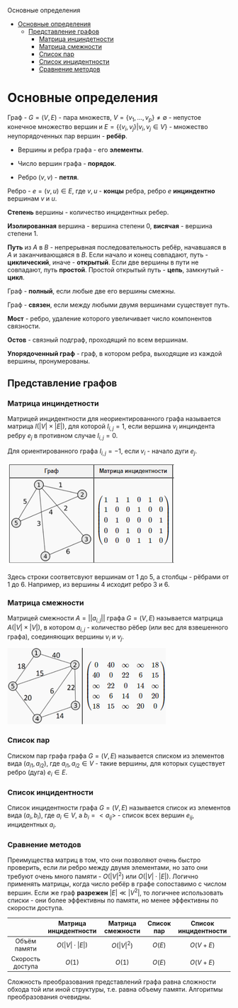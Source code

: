 Основные определения

- [Основные определения](#основные-определения)
  - [Представление графов](#представление-графов)
    - [Матрица инциндетности](#матрица-инциндетности)
    - [Матрица смежности](#матрица-смежности)
    - [Список пар](#список-пар)
    - [Список инцидентности](#список-инцидентности)
    - [Сравнение методов](#сравнение-методов)

# Основные определения

Граф - $G = (V, E)$ - пара множеств, $V = \{ v_1, \dots, v_p \} \ne \emptyset$ - непустое конечное множество вершин и $E = \{ \{ v_i, v_j \} | v_i, v_j \in V \}$ - множество неупорядоченных пар вершин - **ребёр**.

- Вершины и ребра графа - его **элементы**.

- Число вершин графа - **порядок**.

- Ребро $(v, v)$ - **петля**.

Ребро - $e = (v, u) \in E$, где $v, u$ - **концы** ребра, ребро $e$ **инциндентно** вершинам $v$ и $u$.

**Степень** вершины - количество инцидентных ребер.

**Изолированная** вершина - вершина степени 0, **висячая** - вершина степени 1.

**Путь** из $A$ в $B$ - непрерывная последовательность ребёр, начавшаяся в $A$ и заканчивающаяся в $B$. Если начало и конец совпадают, путь - **циклический**, иначе - **открытый**. Если две вершины в пути не совпадают, путь **простой**. Простой открытый путь - **цепь**, замкнутый - **цикл**.

Граф - **полный**, если любые две его вершины смежны.

Граф - **связен**, если между любыми двумя вершинами существует путь.

**Мост** - ребро, удаление которого увеличивает число компонентов связности.

**Остов** - связный подграф, проходящий по всем вершинам.

**Упорядоченный граф** - граф, в котором ребра, выходящие из каждой вершины, пронумерованы.

## Представление графов

### Матрица инциндетности

Матрицей инцидентности для неориентированного графа называется матрица $I ( |V| \times |E| )$, для которой $I_{i,j} = 1$, если вершина $v_i$ инциндента ребру $e_j$ в противном случае $I_{i,j} = 0$.

Для ориентированного графа $I_{i,j} = -1$, если $v_i$ - начало дуги $e_j$.

![Матрица инциндентности](./_resources/a22b413b7fbe4853afe703f158620ce8.png)

Здесь строки соответсвуют вершинам от 1 до 5, а столбцы - рёбрами от 1 до 6. Например, из вершины 4 исходит ребро 3 и 6.

### Матрица смежности

Матрицей смежности $A = ||a_{i,j}||$ графа $G = (V, E)$ называется матрцица $A( |V| \times |V| )$, в котором $a_{i,j}$ - количество рёбер (или вес для взвешенного графа), соединяющих вершины $v_i$ и $v_j$.

![Матрица смежности](./_resources/3f717ecbeeeb40bc8352a6d53247c90e.png)

### Список пар

Списком пар графа графа $G = (V, E)$ называется списком из элементов вида $(a_{i1}, a_{i2})$, где $a_{i1}, a_{i2} \in V$ - такие вершины, для которых существует ребро (дуга) $e_i \in E$.

### Список инцидентности

Список инцидентности графа $G = (V, E)$ называется список из элементов вида $(a_i, b_i)$, где $a_i \in V$, а $b_i = <a_{ij}>$ - список всех вершин $e_{ij}$, инцидентных $a_i$.

### Сравнение методов

Преимущества матриц в том, что они позволяют очень быстро проверить, если ли ребро между двумя элементами, но зато они требуют очень много памяти - $O ( |V|^2 )$ или $O ( |V| \cdot |E| )$. Логично применять матрицы, когда число ребёр в графе сопоставимо с числом вершин. Если же граф **разрежен** $|E| \ll |V^2|$, то логичнее использовать списки - они более эффективны по памяти, но менее эффективны по скорости доступа.

|                  |   Матрица инцидентности   | Матрица смежности | Список пар | Список инцидентности |
|:----------------:|:-------------------------:|:-----------------:|:----------:|:--------------------:|
|   Объём памяти   | $O ( \|V\| \cdot \|E\| )$ |   $O( \|V\|^2 )$  |   $O(E)$   |       $O(V+E)$       |
| Скорость доступа |           $O(1)$          |       $O(1)$      |   $O(E)$   |       $O(V+E)$       |

Сложность преобразования представлений графа равна сложности обхода той или иной структуры, т.е. равна объему памяти. Алгоритмы преобразования очевидны.